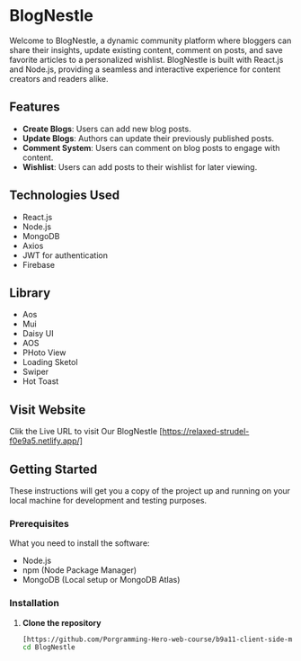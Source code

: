 # BlogNestle

Welcome to BlogNestle, a dynamic community platform where bloggers can share their insights, update existing content, comment on posts, and save favorite articles to a personalized wishlist. BlogNestle is built with React.js and Node.js, providing a seamless and interactive experience for content creators and readers alike.

## Features

- **Create Blogs**: Users can add new blog posts.
- **Update Blogs**: Authors can update their previously published posts.
- **Comment System**: Users can comment on blog posts to engage with content.
- **Wishlist**: Users can add posts to their wishlist for later viewing.

## Technologies Used

- React.js
- Node.js
- MongoDB
- Axios
- JWT for authentication
- Firebase

## Library
- Aos
- Mui 
- Daisy UI
- AOS
- PHoto View
- Loading Sketol
- Swiper
- Hot Toast

## Visit Website
Clik the Live URL to visit Our BlogNestle [https://relaxed-strudel-f0e9a5.netlify.app/]

## Getting Started

These instructions will get you a copy of the project up and running on your local machine for development and testing purposes.

### Prerequisites

What you need to install the software:

- Node.js
- npm (Node Package Manager)
- MongoDB (Local setup or MongoDB Atlas)

### Installation

1. **Clone the repository**
   ```bash
   [https://github.com/Porgramming-Hero-web-course/b9a11-client-side-mr9asif.git]
   cd BlogNestle
